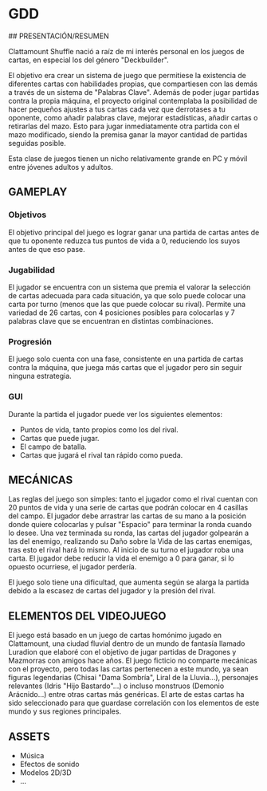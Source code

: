 # GDD

## PRESENTACIÓN/RESUMEN

Clattamount Shuffle nació a raíz de mi interés personal en los juegos de cartas, en especial los del género "Deckbuilder".

El objetivo era crear un sistema de juego que permitiese la existencia de diferentes cartas con habilidades propias, que compartiesen con las demás a través de un sistema de "Palabras Clave". Además de poder jugar partidas contra la propia máquina, el proyecto original contemplaba la posibilidad de hacer pequeños ajustes a tus cartas cada vez que derrotases a tu oponente, como añadir palabras clave, mejorar estadísticas, añadir cartas o retirarlas del mazo. Esto para jugar inmediatamente otra partida con el mazo modificado, siendo la premisa ganar la mayor cantidad de partidas seguidas posible.

Esta clase de juegos tienen un nicho relativamente grande en PC y móvil entre jóvenes adultos y adultos.

## GAMEPLAY

### Objetivos

El objetivo principal del juego es lograr ganar una partida de cartas antes de que tu oponente reduzca tus puntos de vida a 0, reduciendo los suyos antes de que eso pase.

### Jugabilidad

El jugador se encuentra con un sistema que premia el valorar la selección de cartas adecuada para cada situación, ya que solo puede colocar una carta por turno (menos que las que puede colocar su rival). Permite una variedad de 26 cartas, con 4 posiciones posibles para colocarlas y 7 palabras clave que se encuentran en distintas combinaciones.

### Progresión

El juego solo cuenta con una fase, consistente en una partida de cartas contra la máquina, que juega más cartas que el jugador pero sin seguir ninguna estrategia.

### GUI

Durante la partida el jugador puede ver los siguientes elementos:
- Puntos de vida, tanto propios como los del rival.
- Cartas que puede jugar.
- El campo de batalla.
- Cartas que jugará el rival tan rápido como pueda.

## MECÁNICAS

Las reglas del juego son simples: tanto el jugador como el rival cuentan con 20 puntos de vida y una serie de cartas que podrán colocar en 4 casillas del campo. El jugador debe arrastrar las cartas de su mano a la posición donde quiere colocarlas y pulsar "Espacio" para terminar la ronda cuando lo desee. Una vez terminada su ronda, las cartas del jugador golpearán a las del enemigo, realizando su Daño sobre la Vida de las cartas enemigas, tras esto el rival hará lo mismo. Al inicio de su turno el jugador roba una carta. El jugador debe reducir la vida el enemigo a 0 para ganar, si lo opuesto ocurriese, el jugador perdería.

El juego solo tiene una dificultad, que aumenta según se alarga la partida debido a la escasez de cartas del jugador y la presión del rival.

## ELEMENTOS DEL VIDEOJUEGO

El juego está basado en un juego de cartas homónimo jugado en Clattamount, una ciudad fluvial dentro de un mundo de fantasía llamado Luradion que elaboré con el objetivo de jugar partidas de Dragones y Mazmorras con amigos hace años. El juego ficticio no comparte mecánicas con el proyecto, pero todas las cartas pertenecen a este mundo, ya sean figuras legendarias (Chisai "Dama Sombría", Liral de la Lluvia...), personajes relevantes (Idris "Hijo Bastardo"...) o incluso monstruos (Demonio Arácnido...) entre otras cartas más genéricas. El arte de estas cartas ha sido seleccionado para que guardase correlación con los elementos de este mundo y sus regiones principales.

## ASSETS

- Música
- Efectos de sonido
- Modelos 2D/3D
- ...
